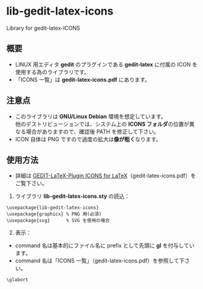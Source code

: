 # lib-gedit-latex-icons
Library for gedit-latex-ICONS

## 概要
- LINUX 用エディタ **gedit** のプラグインである **gedit-latex** に付属の ICON を使用する為のライブラリです。  
- 「ICONS 一覧」は **gedit-latex-icons.pdf** にあります。

## 注意点
- このライブラリは **GNU/Linux Debian** 環境を想定しています。  
他のデストリビューションでは、システム上の **ICONS フォルダ**の位置が異なる場合がありますので、確認後 PATH を修正して下さい。 
- ICON 自体は PNG ですので過度の拡大は**像が粗く**なります。  

## 使用方法
  - 詳細は
  [GEDIT-LaTeX-Plugin ICONS for LaTeX](https://github.com/ru-museum/lib-gedit-latex-icons/blob/main/gedit-latex-icons.pdf)（gedit-latex-icons.pdf）をご覧下さい。 
  
1. ライブラリ **lib-gedit-latex-icons.sty** の読込：

```
\usepackage{lib-gedit-latex-icons} 
\usepackage{graphicx} % PNG 用(必須) 
\usepackage{svg}      % SVG を使用の場合 
```
2. 表示：  
- command 名は基本的にファイル名に prefix として先頭に **gl** を付与しています。   
- command 名は「ICONS 一覧」（gedit-latex-icons.pdf）を参照して下さい。  
```
\glabort
```
